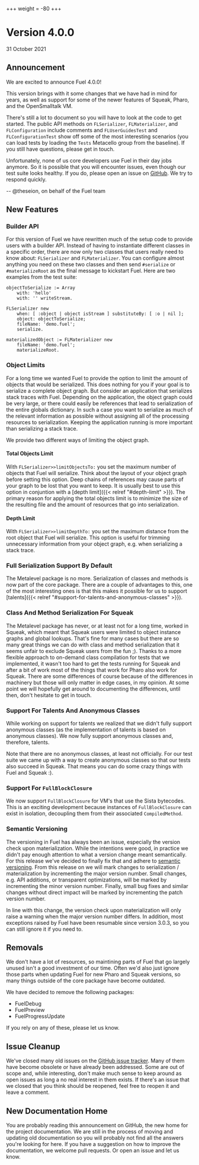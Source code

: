 +++
weight = -80
+++

# Version 4.0.0
31 October 2021

## Announcement
We are excited to announce Fuel 4.0.0!

This version brings with it some changes that we have had in mind for years, as well as support for some of the newer features of Squeak,
Pharo, and the OpenSmalltalk VM.

There's still a lot to document so you will have to look at the code to get started. The public API methods on `FLSerializer`, `FLMaterializer`, and `FLConfiguration` include comments and `FLUserGuidesTest` and `FLConfigurationTest` show off some of the most interesting scenarios (you can load tests by loading the `Tests` Metacello group from the baseline). If you still have questions, please get in touch.

Unfortunately, none of us core developers use Fuel in their day jobs anymore. So it is possible that you will encounter issues, even though our test suite looks healthy. If you do, please open an issue on [GitHub](https://github.com/theseion/Fuel/issues/new/choose). We try to respond quickly.

-- @theseion, on behalf of the Fuel team

## New Features

### Builder API
For this version of Fuel we have rewritten much of the setup code to provide users with a builder API. Instead of having to instantiate
different classes in a specific order, there are now only two classes that users really need to know about: `FLSerializer` and `FLMaterializer`. You can configure almost anything you need on these two classes and then send `#serialize` or `#materializeRoot` as the final message to kickstart Fuel. Here are two examples from the test suite:

```smalltalk
objectToSerialize := Array
	with: 'hello'
	with: '' writeStream.

FLSerializer new
	when: [ :object | object isStream ] substituteBy: [ :o | nil ];
	object: objectToSerialize;
	fileName: 'demo.fuel';
	serialize.

materializedObject := FLMaterializer new
	fileName: 'demo.fuel';
	materializeRoot.
```

### Object Limits
For a long time we wanted Fuel to provide the option to limit the amount of objects that would be serialized. This does nothing for you if your goal is to serialize a complete object graph. But consider an application that serializes stack traces with Fuel. Depending on the application, the object graph could be very large, or there could easily be references that lead to serialization of the entire globals dictionary. In such a case you want to serialize as much of the relevant information as possible without assigning all of the processing resources to serialization. Keeping the application running is more important than serializing a stack trace.

We provide two different ways of limiting the object graph.

#### Total Objects Limit
With `FLSerializer>>limitObjectsTo:` you set the maximum number of objects that Fuel will serialize. Think about the layout of your object graph before setting this option. Deep chains of references may cause parts of your graph to be lost that you want to keep. It is usually best to use this option in conjuntion with a [depth limit]({{< relref "#depth-limit" >}}). The primary reason for applying the total objects limit is to minimize the size of the resulting file and the amount of resources that go into serialization.

#### Depth Limit
With `FLSerializer>>limitDepthTo:` you set the maximum distance from the root object that Fuel will serialize. This option is useful for trimming unnecessary information from your object graph, e.g. when serializing a stack trace.

### Full Serialization Support By Default
The Metalevel package is no more. Serialization of classes and methods is now part of the core package. There are a couple of advantages to this, one of the most interesting ones is that this makes it possible for us to support [talents]({{< relref "#support-for-talents-and-anonymous-classes" >}}).

### Class And Method Serialization For Squeak
The Metalevel package has never, or at least not for a long time, worked in Squeak, which meant that Squeak users were limited to object instance graphs and global lookups. That's fine for many cases but there are so many great things we can do with class and method serialization that it seems unfair to exclude Squeak users from the fun ;). Thanks to a more flexible approach to on-demand class compilation for tests that we implemented, it wasn't too hard to get the tests running for Squeak and after a bit of work most of the things that work for Pharo also work for Squeak. There are some differences of course because of the differences in machinery but those will only matter in edge cases, in my opinion. At some point we will hopefully get around to documenting the differences, until then, don't hesitate to get in touch.

### Support For Talents And Anonymous Classes
While working on support for talents we realized that we didn't fully support anonymous classes (as the implementation of talents is based on anonymous classes). We now fully support anonymous classes and, therefore, talents.

Note that there are no anonymous classes, at least not officially. For our test suite we came up with a way to create anonymous classes so that our tests also succeed in Squeak. That means you can do some crazy things with Fuel and Squeak :).

### Support For `FullBlockClosure`
We now support `FullBlockClosure` for VM's that use the Sista bytecodes. This is an exciting development because instances of `FullBlockClosure` can exist in isolation, decoupling them from their associated `CompiledMethod`.

### Semantic Versioning
The versioning in Fuel has always been an issue, especially the version check upon materialization. While the intentions were good, in practice we didn't pay enough attention to what a version change meant semantically. For this release we've decided to finally fix that and adhere to [semantic versioning](https://semver.org). From this release on we will mark changes to serialization / materialization by incrementing the major version number.
Small changes, e.g. API additions, or transparent optimizations, will be marked by incrementing the minor version number.
Finally, small bug fixes and similar changes without direct impact will be marked by incrementing the patch version number.

In line with this change, the version check upon materialization will only raise a warning when the major version number differs. In addition, most exceptions raised by Fuel have been resumable since version 3.0.3, so you can still ignore it if you need to.

## Removals
We don't have a lot of resources, so maintining parts of Fuel that go largely unused isn't a good investment of our time. Often we'd also just ignore those parts when updating Fuel for new Pharo and Squeak versions, so many things outside of the core package have become outdated.

We have decided to remove the following packages:
- FuelDebug
- FuelPreview
- FuelProgressUpdate

If you rely on any of these, please let us know.

## Issue Cleanup
We've closed many old issues on the [GitHub issue tracker](https://github.com/theseion/Fuel/issues?q=is%3Aissue+is%3Aclosed+). Many of them have become obsolete or have already been addressed. Some are out of scope and, while interesting, don't make much sense to keep around as open issues as long a no real interest in them exists. If there's an issue that we closed that you think should be reopened, feel free to reopen it and leave a comment.

## New Documentation Home
You are probably reading this announcement on GitHub, the new home for the project documentation. We are still in the process of moving and updating old documentation so you will probably not find all the answers you're looking for here. If you have a suggestion on how to improve the documentation, we welcome pull requests. Or open an issue and let us know.